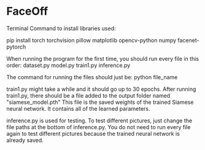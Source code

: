 # FaceOff

Terminal Command to install libraries used:

pip install torch torchvision pillow matplotlib opencv-python numpy facenet-pytorch

When running the program for the first time, you should run every file in this order:
dataset.py
model.py
train1.py
inference.py

The command for running the files should just be: python file_name

train1.py might take a while and it should go up to 30 epochs.
After running train1.py, there should be a file added to the output folder named "siamese_model.pth"
This file is the saved weights of the trained Siamese neural network. 
It contains all of the learned parameters.

inference.py is used for testing. 
To test different pictures, just change the file paths at the bottom of inference.py.
You do not need to run every file again to test different pictures because the trained 
neural network is already saved. 
